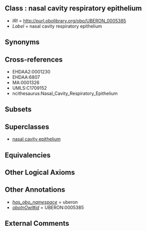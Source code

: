 
## Class : nasal cavity respiratory epithelium

 * *IRI* = http://purl.obolibrary.org/obo/UBERON_0005385
 * *Label* = nasal cavity respiratory epithelium

## Synonyms


## Cross-references

 * EHDAA2:0001230
 * EHDAA:6807
 * MA:0001326
 * UMLS:C1709152
 * ncithesaurus:Nasal_Cavity_Respiratory_Epithelium

## Subsets


## Superclasses

 * [nasal cavity epithelium](../../UBERON/84/UBERON_0005384.md)

## Equivalencies


## Other Logical Axioms


## Other Annotations

 * *[has_obo_namespace](../../ce/oboInOwl#hasOBONamespace.md)* = uberon
 * *[oboInOwl#id](../../id/oboInOwl#id.md)* = UBERON:0005385

## External Comments

